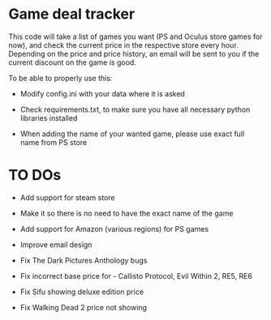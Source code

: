 # Game deal tracker

This code will take a list of games you want (PS and Oculus store games for now), and check the current price in the respective store every hour. Depending on the price and price history, an email will be sent to you if the current discount on the game is good.

To be able to properly use this:

-   Modify config.ini with your data where it is asked

-   Check requirements.txt, to make sure you have all necessary python libraries installed

-   When adding the name of your wanted game, please use exact full name from PS store 

# TO DOs

-   Add support for steam store

-   Make it so there is no need to have the exact name of the game

-   Add support for Amazon (various regions) for PS games

-   Improve email design

-   Fix The Dark Pictures Anthology bugs

-   Fix incorrect base price for - Callisto Protocol, Evil Within 2, RE5, RE6

-   Fix Sifu showing deluxe edition price

-   Fix Walking Dead 2 price not showing